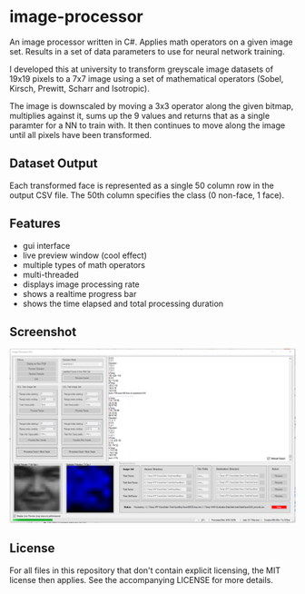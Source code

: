 # image-processor
An image processor written in C#. Applies math operators on a given image set. Results in a set of data parameters to use for neural network training.

I developed this at university to transform greyscale image datasets of 19x19 pixels to a 7x7 image using a set of mathematical operators (Sobel, Kirsch, Prewitt, Scharr and Isotropic).

The image is downscaled by moving a 3x3 operator along the given bitmap, multiplies against it, sums up the 9 values and returns that as a single paramter for a NN to train with. It then continues to move along the image until all pixels have been transformed.

## Dataset Output
Each transformed face is represented as a single 50 column row in the output CSV file. The 50th column specifies the class (0 non-face, 1 face).

## Features
* gui interface
* live preview window (cool effect)
* multiple types of math operators
* multi-threaded
* displays image processing rate
* shows a realtime progress bar
* shows the time elapsed and total processing duration

## Screenshot
![alt gui](screenshot.png)

## License
For all files in this repository that don't contain explicit licensing, the MIT license then applies. See the accompanying LICENSE for more details.
